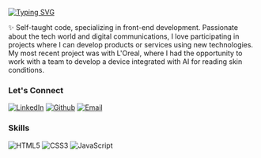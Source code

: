 [![Typing SVG](https://readme-typing-svg.herokuapp.com?font=Segoe+UI&weight=800&size=30&duration=4000&pause=1000&color=663399&center=true&vCenter=true&width=1000&lines=Welcome+to+Pamela+Zuni's+Profile)](https://git.io/typing-svg)

✨ Self-taught code, specializing in front-end development. Passionate about the tech world and digital communications, I love participating in projects where I can develop products or services using new technologies. My most recent project was with L'Oreal, where I had the opportunity to work with a team to develop a device integrated with AI for reading skin conditions.

### Let's Connect

[![LinkedIn](https://img.shields.io/badge/LinkedIn-000?style=for-the-badge&logo=linkedin&logoColor=0E76A8)](https://www.linkedin.com/in/https://www.linkedin.com/in/pamelarodriguesqueiroz/)
[![Github](https://img.shields.io/badge/Github-000?style=for-the-badge&logo=github&logoColor=0E76A8)](https://www.linkedin.com/in/https://www.linkedin.com/in/pamelarodriguesqueiroz/PamelaZuni)
[![Email](https://img.shields.io/badge/Gmail-000?style=for-the-badge&logo=gmail&logoColor=red)](https://mail.google.com/mail/u/1/#inbox?compose=GTvVlcRzCbcgmKLSNfVcDwDjcVTLlpxNxczrtjfBbDhnThLrWDSfptBMGXjbplsWDtWcNkgCXqRJF)

### Skills
![HTML5](https://img.shields.io/badge/HTML5-000?style=for-the-badge&logo=html5)
![CSS3](https://img.shields.io/badge/CSS3-000?style=for-the-badge&logo=css3&logoColor=264CE4)
![JavaScript](https://img.shields.io/badge/JavaScript-000?style=for-the-badge&logo=javascript)

